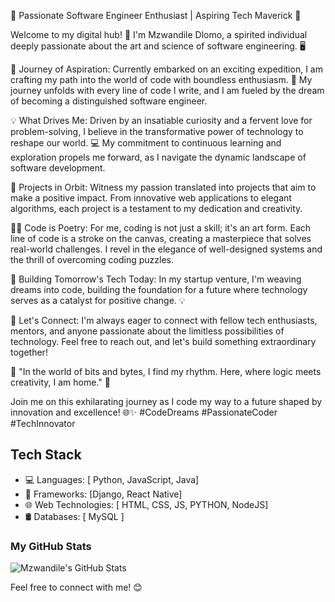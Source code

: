 🚀 Passionate Software Engineer Enthusiast | Aspiring Tech Maverick 🌟

Welcome to my digital hub! 👋 I'm Mzwandile Dlomo, a spirited individual deeply passionate about the art and science of software engineering. 🖥️

🌈 Journey of Aspiration:
Currently embarked on an exciting expedition, I am crafting my path into the world of code with boundless enthusiasm. 🚀 My journey unfolds with every line of code I write, and I am fueled by the dream of becoming a distinguished software engineer.

💡 What Drives Me:
Driven by an insatiable curiosity and a fervent love for problem-solving, I believe in the transformative power of technology to reshape our world. 💻 My commitment to continuous learning and exploration propels me forward, as I navigate the dynamic landscape of software development.

🚀 Projects in Orbit:
Witness my passion translated into projects that aim to make a positive impact. From innovative web applications to elegant algorithms, each project is a testament to my dedication and creativity.

👨‍💻 Code is Poetry:
For me, coding is not just a skill; it's an art form. Each line of code is a stroke on the canvas, creating a masterpiece that solves real-world challenges. I revel in the elegance of well-designed systems and the thrill of overcoming coding puzzles.

🚧 Building Tomorrow's Tech Today:
In my startup venture, I'm weaving dreams into code, building the foundation for a future where technology serves as a catalyst for positive change. 💡

🌟 Let's Connect:
I'm always eager to connect with fellow tech enthusiasts, mentors, and anyone passionate about the limitless possibilities of technology. Feel free to reach out, and let's build something extraordinary together!

💬 "In the world of bits and bytes, I find my rhythm. Here, where logic meets creativity, I am home." 🏡

Join me on this exhilarating journey as I code my way to a future shaped by innovation and excellence! 🌐✨ #CodeDreams #PassionateCoder #TechInnovator

  ## Tech Stack

- 💻 Languages: [ Python, JavaScript, Java]
- 🚀 Frameworks: [Django, React Native]
- 🌐 Web Technologies: [ HTML, CSS, JS, PYTHON, NodeJS]
- 🛢 Databases: [ MySQL ]

### My GitHub Stats

![Mzwandile's GitHub Stats](https://github-readme-stats.vercel.app/api?username=mzwandile-dlomo&show_icons=true&count_private=true&hide=contribs,issues)


Feel free to connect with me! 😊

